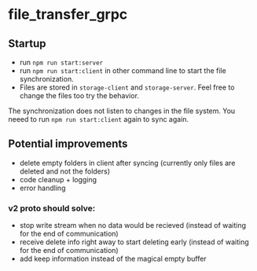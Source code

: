 # file_transfer_grpc

## Startup

- run `npm run start:server`
- run `npm run start:client` in other command line to start the file synchronization.
- Files are stored in `storage-client` and `storage-server`. Feel free to change the files too try the behavior.

The synchronization does not listen to changes in the file system. You neeed to run `npm run start:client` again to sync again.

## Potential improvements

- delete empty folders in client after syncing (currently only files are deleted and not the folders)
- code cleanup + logging
- error handling

### v2 proto should solve:

- stop write stream when no data would be recieved (instead of waiting for the end of communication)
- receive delete info right away to start deleting early (instead of waiting for the end of communication)
- add keep information instead of the magical empty buffer

